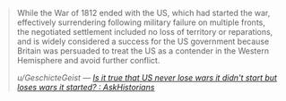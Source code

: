 > While the War of 1812 ended with the US, which had started the war, effectively surrendering following military failure on multiple fronts, the negotiated settlement included no loss of territory or reparations, and is widely considered a success for the US government because Britain was persuaded to treat the US as a contender in the Western Hemisphere and avoid further conflict.
> 
> <cite>u/GeschicteGeist — [Is it true that US never lose wars it didn't start but loses wars it started? : AskHistorians](https://www.reddit.com/r/AskHistorians/comments/pc2ict/is_it_true_that_us_never_lose_wars_it_didnt_start/hagdzvv/)</cite>
> 